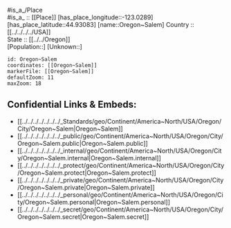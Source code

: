 ﻿---
location: [44.93083,-123.0289] 
mapzoom: [7,12] 
mapmarker: city 
type: City
tags:
- geo/City


SpocWebEntityId: 36104
isDeleted: false
confidential: public

---
#is_a_/Place  
#is_a_ :: [[Place]] 
[has_place_longitude::-123.0289] 
[has_place_latitude::44.93083] 
[name::Oregon~Salem] 
Country :: [[../../../../USA]]  
State :: [[../../Oregon]]  
[Population::] 
[Unknown::] 


```leaflet
id: Oregon~Salem
coordinates: [[Oregon~Salem]] 
markerFile: [[Oregon~Salem]] 
defaultZoom: 11 
maxZoom: 18
```


## Confidential Links & Embeds: 
- [[../../../../../../../_Standards/geo/Continent/America~North/USA/Oregon/City/Oregon~Salem|Oregon~Salem]] 
- [[../../../../../../../_public/geo/Continent/America~North/USA/Oregon/City/Oregon~Salem.public|Oregon~Salem.public]] 
- [[../../../../../../../_internal/geo/Continent/America~North/USA/Oregon/City/Oregon~Salem.internal|Oregon~Salem.internal]] 
- [[../../../../../../../_protect/geo/Continent/America~North/USA/Oregon/City/Oregon~Salem.protect|Oregon~Salem.protect]] 
- [[../../../../../../../_private/geo/Continent/America~North/USA/Oregon/City/Oregon~Salem.private|Oregon~Salem.private]] 
- [[../../../../../../../_personal/geo/Continent/America~North/USA/Oregon/City/Oregon~Salem.personal|Oregon~Salem.personal]] 
- [[../../../../../../../_secret/geo/Continent/America~North/USA/Oregon/City/Oregon~Salem.secret|Oregon~Salem.secret]] 
